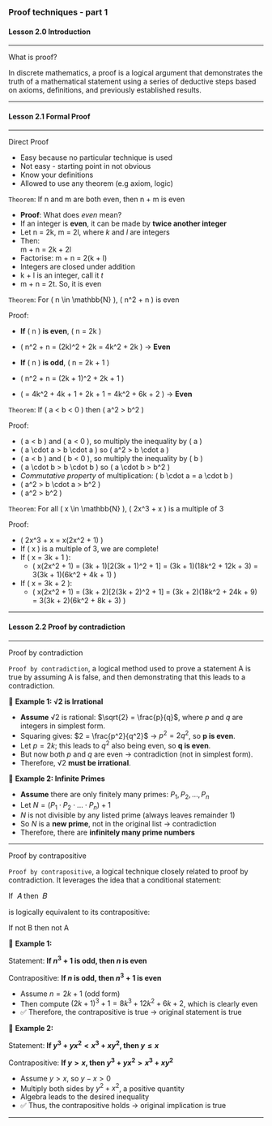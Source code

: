 ### Proof techniques - part 1

#### Lesson 2.0 Introduction

---

What is proof?

In discrete mathematics, a proof is a logical argument that demonstrates the truth of a mathematical statement using a series of deductive steps based on axioms, definitions, and previously established results.

---

#### Lesson 2.1 Formal Proof

---

Direct Proof

- Easy because no particular technique is used
- Not easy - starting point in not obvious
- Know your definitions
- Allowed to use any theorem (e.g axiom, logic)

`Theorem`: If n and m are both even, then n + m is even

- **Proof**: What does _even_ mean?
- If an integer is **even**, it can be made by **twice another integer**
- Let n = 2k, m = 2l, where _k_ and _l_ are integers
- Then:  
  m + n = 2k + 2l
- Factorise: m + n = 2(k + l)
- Integers are closed under addition
- k + l is an integer, call it _t_
- m + n = 2t. So, it is even

`Theorem`: For \( n \in \mathbb{N} \), \( n^2 + n \) is even

Proof:

- **If** \( n \) **is even**, \( n = 2k \)
- \( n^2 + n = (2k)^2 + 2k = 4k^2 + 2k \) → **Even**

- **If** \( n \) **is odd**, \( n = 2k + 1 \)
- \( n^2 + n = (2k + 1)^2 + 2k + 1 \)
- \( = 4k^2 + 4k + 1 + 2k + 1 = 4k^2 + 6k + 2 \) → **Even**

`Theorem`: If \( a < b < 0 \) then \( a^2 > b^2 \)

Proof:

- \( a < b \) and \( a < 0 \), so multiply the inequality by \( a \)
- \( a \cdot a > b \cdot a \) so \( a^2 > b \cdot a \)
- \( a < b \) and \( b < 0 \), so multiply the inequality by \( b \)
- \( a \cdot b > b \cdot b \) so \( a \cdot b > b^2 \)
- _Commutative property_ of multiplication: \( b \cdot a = a \cdot b \)
- \( a^2 > b \cdot a > b^2 \)
- \( a^2 > b^2 \)

`Theorem`: For all \( x \in \mathbb{N} \), \( 2x^3 + x \) is a multiple of 3

Proof:

- \( 2x^3 + x = x(2x^2 + 1) \)
- If \( x \) is a multiple of 3, we are complete!
- If \( x = 3k + 1 \):
  - \( x(2x^2 + 1) = (3k + 1)[2(3k + 1)^2 + 1] = (3k + 1)(18k^2 + 12k + 3) = 3(3k + 1)(6k^2 + 4k + 1) \)
- If \( x = 3k + 2 \):
  - \( x(2x^2 + 1) = (3k + 2)[2(3k + 2)^2 + 1] = (3k + 2)(18k^2 + 24k + 9) = 3(3k + 2)(6k^2 + 8k + 3) \)

---

#### Lesson 2.2 Proof by contradiction

---

Proof by contradiction

`Proof by contradiction`, a logical method used to prove a statement A is true by assuming A is false, and then demonstrating that this leads to a contradiction.

🔸 **Example 1: √2 is Irrational**

- **Assume** √2 is rational: $\sqrt{2} = \frac{p}{q}$, where $p$ and $q$ are integers in simplest form.
- Squaring gives: $2 = \frac{p^2}{q^2}$ → $p^2 = 2q^2$, so **p is even**.
- Let $p = 2k$; this leads to $q^2$ also being even, so **q is even**.
- But now both $p$ and $q$ are even → contradiction (not in simplest form).
- Therefore, √2 **must be irrational**.

🔸 **Example 2: Infinite Primes**

- **Assume** there are only finitely many primes: $P_1, P_2, ..., P_n$
- Let $N = (P_1 \cdot P_2 \cdot ... \cdot P_n) + 1$
- $N$ is not divisible by any listed prime (always leaves remainder 1)
- So $N$ is a **new prime**, not in the original list → contradiction
- Therefore, there are **infinitely many prime numbers**

---

Proof by contrapositive

`Proof by contrapositive`, a logical technique closely related to proof by contradiction. It leverages the idea that a conditional statement:

If  𝐴 then  𝐵

is logically equivalent to its contrapositive:

If not B then not A

🔸 **Example 1:**

Statement:
**If $n^3 + 1$ is odd, then $n$ is even**

Contrapositive:
**If $n$ is odd, then $n^3 + 1$ is even**

- Assume $n = 2k + 1$ (odd form)
- Then compute $(2k + 1)^3 + 1 = 8k^3 + 12k^2 + 6k + 2$, which is clearly even
- ✅ Therefore, the contrapositive is true → original statement is true

🔸 **Example 2:**

Statement:
**If $y^3 + yx^2 < x^3 + xy^2$, then $y \leq x$**

Contrapositive:
**If $y > x$, then $y^3 + yx^2 > x^3 + xy^2$**

- Assume $y > x$, so $y - x > 0$
- Multiply both sides by $y^2 + x^2$, a positive quantity
- Algebra leads to the desired inequality
- ✅ Thus, the contrapositive holds → original implication is true

---
